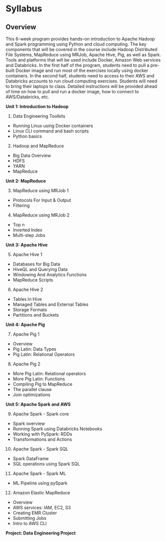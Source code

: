 # Syllabus

## Overview

This 6-week program provides hands-on introduction to Apache Hadoop and Spark programming using Python and cloud computing. The key components that will be covered in the course include Hadoop Distributed File Systems, MapReduce using MRJob, Apache Hive, Pig, as well as Spark. Tools and platforms that will be used include Docker, Amazon Web services and Databricks. In the first half of the program, students need to pull a pre-built Docker image and run most of the exercises locally using docker containers. In the second half, students need to access to their AWS and Databricks accounts to run cloud computing exercises. Students will need to bring their laptops to class. Detailed instructions will be provided ahead of time on how to pull and run a docker image, how to connect to AWS/Databricks, etc.

**Unit 1: Introduction to Hadoop**

1. Data Engineering Toolkits
  - Running Linux using Docker containers
  - Linux CLI command and bash scripts
  - Python basics

2. Hadoop and MapReduce
  - Big Data Overview
  - HDFS
  - YARN
  - MapReduce

**Unit 2: MapReduce**

3. MapReduce using MRJob 1
  - Protocols For Input & Output
  - Filtering

4. MapReduce using MRJob 2
  - Top n
  - Inverted Index
  - Multi-step Jobs

**Unit 3: Apache Hive**

5. Apache Hive 1
  - Databases for Big Data
  - HiveQL and Querying Data
  - Windowing And Analytics Functions
  - MapReduce Scripts

6. Apache Hive 2
  - Tables In Hive
  - Managed Tables and External Tables
  - Storage Formats
  - Partitions and Buckets

**Unit 4: Apache Pig**

7. Apache Pig 1
  - Overview
  - Pig Latin: Data Types
  - Pig Latin: Relational Operators

8. Apache Pig 2
  - More Pig Latin: Relational operators
  - More Pig Latin: Functions
  - Compiling Pig to MapReduce
  - The parallel clause
  - Join optimizations

**Unit 5: Apache Spark and AWS**

9. Apache Spark - Spark core
  - Spark overview
  - Running Spark using Databricks Notebooks
  - Working with PySpark: RDDs
  - Transformations and Actions

10. Apache Spark - Spark SQL
  - Spark DataFrame
  - SQL operations using Spark SQL 

11. Apache Spark - Spark ML
  - ML Pipeline using pySpark

12. Amazon Elastic MapReduce
  - Overview
  - AWS services: IAM, EC2, S3
  - Creating EMR Cluster
  - Submitting Jobs
  - Intro to AWS CLI
  
**Project: Data Engineering Project**
